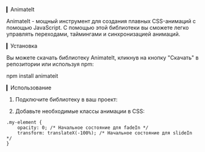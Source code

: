 ▎AnimateIt

AnimateIt - мощный инструмент для создания плавных CSS-анимаций с помощью JavaScript. С помощью этой библиотеки вы сможете легко управлять переходами, таймингами и синхронизацией анимаций.

▎Установка

Вы можете скачать библиотеку AnimateIt, кликнув на кнопку "Скачать" в репозитории или используя npm:

npm install animateit


▎Использование

1. Подключите библиотеку в ваш проект:

<script type="module">
    import { AnimateIt } from './AnimateIt.js';

    const animator = new AnimateIt('.my-element');
    
    // Запускаем анимацию
    animator.animate('fadeIn', '2s');
</script>


2. Добавьте необходимые классы анимации в CSS:
```
.my-element {
    opacity: 0; /* Начальное состояние для fadeIn */
    transform: translateX(-100%); /* Начальное состояние для slideIn */
}
```
